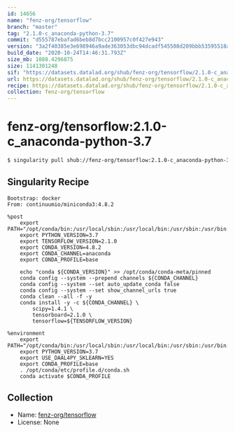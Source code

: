 ```yaml
---
id: 14656
name: "fenz-org/tensorflow"
branch: "master"
tag: "2.1.0-c_anaconda-python-3.7"
commit: "d555787ebafad6beb8d7bcc2100957c0f427e943"
version: "3a2f40385e3e698946a9ade363053dbc94dcadf545508d209bbb53595518a08a"
build_date: "2020-10-24T14:46:31.793Z"
size_mb: 1088.4296875
size: 1141301248
sif: "https://datasets.datalad.org/shub/fenz-org/tensorflow/2.1.0-c_anaconda-python-3.7/2020-10-24-d555787e-3a2f4038/3a2f40385e3e698946a9ade363053dbc94dcadf545508d209bbb53595518a08a.sif"
url: https://datasets.datalad.org/shub/fenz-org/tensorflow/2.1.0-c_anaconda-python-3.7/2020-10-24-d555787e-3a2f4038/
recipe: https://datasets.datalad.org/shub/fenz-org/tensorflow/2.1.0-c_anaconda-python-3.7/2020-10-24-d555787e-3a2f4038/Singularity
collection: fenz-org/tensorflow
---
```


# fenz-org/tensorflow:2.1.0-c_anaconda-python-3.7

```bash
$ singularity pull shub://fenz-org/tensorflow:2.1.0-c_anaconda-python-3.7
```

## Singularity Recipe

```singularity
Bootstrap: docker
From: continuumio/miniconda3:4.8.2

%post
    export PATH="/opt/conda/bin:/usr/local/sbin:/usr/local/bin:/usr/sbin:/usr/bin:/sbin:/bin"
    export PYTHON_VERSION=3.7
    export TENSORFLOW_VERSION=2.1.0
    export CONDA_VERSION=4.8.2
    export CONDA_CHANNEL=anaconda
    export CONDA_PROFILE=base

    echo "conda ${CONDA_VERSION}" >> /opt/conda/conda-meta/pinned
    conda config --system --prepend channels ${CONDA_CHANNEL}
    conda config --system --set auto_update_conda false
    conda config --system --set show_channel_urls true
    conda clean --all -f -y
    conda install -y -c ${CONDA_CHANNEL} \
        scipy=1.4.1 \
        tensorboard=2.1.0 \
        tensorflow=${TENSORFLOW_VERSION}

%environment
    export PATH="/opt/conda/bin:/usr/local/sbin:/usr/local/bin:/usr/sbin:/usr/bin:/sbin:/bin"
    export PYTHON_VERSION=3.7
    export USE_DAAL4PY_SKLEARN=YES
    export CONDA_PROFILE=base
    . /opt/conda/etc/profile.d/conda.sh
    conda activate $CONDA_PROFILE
```

## Collection

 - Name: [fenz-org/tensorflow](https://github.com/fenz-org/tensorflow)
 - License: None

